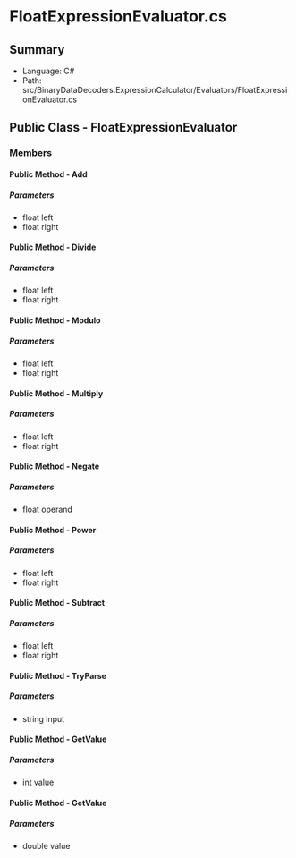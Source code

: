 ﻿# FloatExpressionEvaluator.cs

## Summary

* Language: C#
* Path: src/BinaryDataDecoders.ExpressionCalculator/Evaluators/FloatExpressionEvaluator.cs

## Public Class - FloatExpressionEvaluator

### Members

#### Public Method - Add

#####  Parameters

 - float left 
 - float right 

#### Public Method - Divide

#####  Parameters

 - float left 
 - float right 

#### Public Method - Modulo

#####  Parameters

 - float left 
 - float right 

#### Public Method - Multiply

#####  Parameters

 - float left 
 - float right 

#### Public Method - Negate

#####  Parameters

 - float operand 

#### Public Method - Power

#####  Parameters

 - float left 
 - float right 

#### Public Method - Subtract

#####  Parameters

 - float left 
 - float right 

#### Public Method - TryParse

#####  Parameters

 - string input 

#### Public Method - GetValue

#####  Parameters

 - int value 

#### Public Method - GetValue

#####  Parameters

 - double value 

